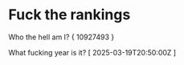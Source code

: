 # Fuck the rankings

Who the hell am I?
{ 10927493 }

What fucking year is it?
[ 2025-03-19T20:50:00Z ]
